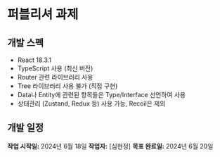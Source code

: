 # 퍼블리셔 과제

## 개발 스펙

- React 18.3.1
- TypeScript 사용 (최신 버전)
- Router 관련 라이브러리 사용
- Tree 라이브러리 사용 불가 (직접 구현)
- Data나 Entity에 관련된 항목들은 Type/Interface 선언하여 사용
- 상태관리 (Zustand, Redux 등) 사용 가능, Recoil은 제외

## 개발 일정

**작업 시작일:** 2024년 6월 18일
**작업자:** [심현정]
**목표 완료일:** 2024년 6월 20일
